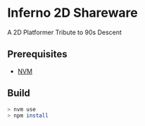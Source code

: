 # Inferno 2D Shareware

A 2D Platformer Tribute to 90s Descent

## Prerequisites

- [NVM](https://github.com/nvm-sh/nvm)

## Build

```bash
> nvm use
> npm install
```
